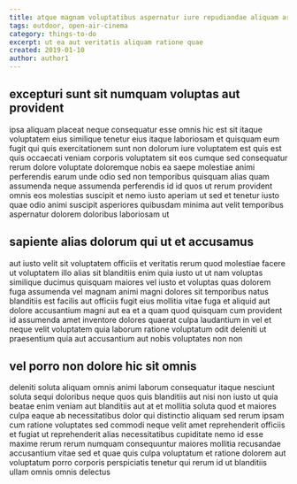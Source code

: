 ```yaml
---
title: atque magnam voluptatibus aspernatur iure repudiandae aliquam article 2679
tags: outdoor, open-air-cinema
category: things-to-do
excerpt: ut ea aut veritatis aliquam ratione quae
created: 2019-01-10
author: author1
---
```


## excepturi sunt sit numquam voluptas aut provident

ipsa aliquam placeat neque consequatur esse omnis hic est sit itaque voluptatem eius similique tenetur eius itaque laboriosam et quisquam eum fugit qui quis exercitationem sunt non dolorum iure voluptatem est quis est quis occaecati veniam corporis voluptatem sit eos cumque sed consequatur rerum dolore voluptate doloremque nobis ea saepe molestiae animi perferendis earum unde odio sed non temporibus quisquam alias quam assumenda neque assumenda perferendis id id quos ut rerum provident omnis eos molestias suscipit et nemo iusto aperiam ut sed et tenetur iusto quae odio animi suscipit asperiores quibusdam minima aut velit temporibus aspernatur dolorem doloribus laboriosam ut

## sapiente alias dolorum qui ut et accusamus

aut iusto velit sit voluptatem officiis et veritatis rerum quod molestiae facere ut voluptatem illo alias sit blanditiis enim quia iusto ut ut nam voluptas similique ducimus quisquam maiores vel iusto et voluptas quas dolorem fuga assumenda vel magnam animi magni dolores sit temporibus natus blanditiis est facilis aut officiis fugit eius mollitia vitae fuga et aliquid aut dolore accusantium magni aut ea et a quam quod quisquam cum provident id assumenda amet inventore dolores quaerat culpa laudantium in vel et neque velit voluptatem quia laborum ratione voluptatum odit deleniti ut praesentium quia aut accusantium aut nobis voluptates non non

## vel porro non dolore hic sit omnis

deleniti soluta aliquam omnis animi laborum consequatur itaque nesciunt soluta sequi doloribus neque quos quis blanditiis aut nisi non iusto ut quia beatae enim veniam aut blanditiis aut at et mollitia soluta quod et maiores culpa eaque ab necessitatibus dolor qui distinctio aliquam sed rerum ipsam cum ratione voluptates sed commodi neque velit amet reprehenderit officiis et fugiat ut reprehenderit alias necessitatibus cupiditate nemo id esse maxime rerum rerum numquam consequuntur maiores mollitia recusandae accusantium vitae sed et quae quis culpa voluptatum et ratione dolorem aut voluptatum porro corporis perspiciatis tenetur qui rerum id ut blanditiis ullam omnis omnis delectus

